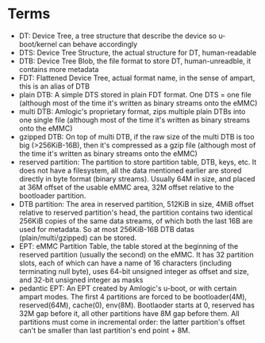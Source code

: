 # Terms
 - DT: Device Tree, a tree structure that describe the device so u-boot/kernel can behave accordingly
 - DTS: Device Tree Structure, the actual structure for DT, human-readable
 - DTB: Device Tree Blob, the file format to store DT, human-unreadble, it contains more metadata
 - FDT: Flattened Device Tree, actual format name, in the sense of ampart, this is an alias of DTB
 - plain DTB: A simple DTS stored in plain FDT format. One DTS = one file (although most of the time it's written as binary streams onto the eMMC)
 - multi DTB: Amlogic's proprietary format, zips multiple plain DTBs into one single file (although most of the time it's written as binary streams onto the eMMC)
 - gzipped DTB: On top of multi DTB, if the raw size of the multi DTB is too big (>256KiB-16B), then it's compressed as a gzip file (although most of the time it's written as binary streams onto the eMMC)
 - reserved partition: The partition to store partition table, DTB, keys, etc. It does not have a filesystem, all the data mentioned earlier are stored directly in byte format (binary streams). Usually 64M in size, and placed at 36M offset of the usable eMMC area, 32M offset relative to the bootloader partition.
 - DTB partition: The area in reserved partition, 512KiB in size, 4MiB offset relative to reserved partition's head, the partition contains two identical 256KiB copies of the same data streams, of which both the last 16B are used for metadata. So at most 256KiB-16B DTB datas (plain/multi/gzipped) can be stored.
 - EPT: eMMC Partition Table, the table stored at the beginning of the reserved partition (usually the second) on the eMMC. It has 32 partition slots, each of which can have a name of 16 characters (including terminating null byte), uses 64-bit unsigned integer as offset and size, and 32-bit unsigned integer as masks
 - pedantic EPT: An EPT created by Amlogic's u-boot, or with certain ampart modes. The first 4 partitions are forced to be bootloader(4M), reserved(64M), cache(0), env(8M). Bootlaoder starts at 0, reserved has 32M gap before it, all other partitions have 8M gap before them. All partitions must come in incremental order: the latter partition's offset can't be smaller than last partition's end point + 8M.